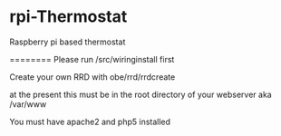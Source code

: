 rpi-Thermostat
==============

Raspberry pi based thermostat



========
Please run /src/wiringinstall first 

Create your own RRD with obe/rrd/rrdcreate

at the present this must be in the root directory of your webserver  aka /var/www

You must have apache2 and php5 installed
